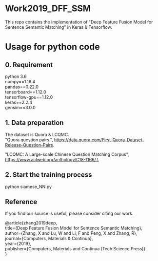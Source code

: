 # Work2019_DFF_SSM

This repo contains the implementation of "Deep Feature Fusion Model for Sentence Semantic Matching" in Keras & Tensorflow.
# Usage for python code
## 0. Requirement
python 3.6  
numpy==1.16.4  
pandas==0.22.0  
tensorboard==1.12.0  
tensorflow-gpu==1.12.0  
keras==2.2.4  
gensim==3.0.0
## 1. Data preparation
The dataset is Quora & LCQMC.\
"Quora question pairs.", https://data.quora.com/First-Quora-Dataset-Release-Question-Pairs.

"LCQMC: A Large-scale Chinese Question Matching Corpus", https://www.aclweb.org/anthology/C18-1166/.\
## 2. Start the training process
python siamese_NN.py  

## Reference
If you find our source is useful, please consider citing our work.

@article{zhang2019deep,\
  title={Deep Feature Fusion Model for Sentence Semantic Matching},\
  author={Zhang, X and Lu, W and Li, F and Peng, X and Zhang, R},\
  journal={Computers, Materials \& Continua},\
  year={2019},\
  publisher={Computers, Materials and Continua (Tech Science Press)}\
}
